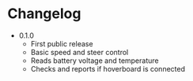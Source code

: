 # Changelog

- 0.1.0
  - First public release
  - Basic speed and steer control
  - Reads battery voltage and temperature
  - Checks and reports if hoverboard is connected

